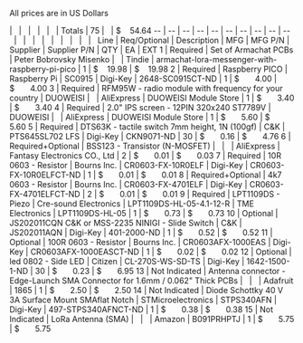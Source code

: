 All prices are in US Dollars

|   |   |   |   |   | Totals | 75 |   | $      54.64
-- | -- | -- | -- | -- | -- | -- | -- | -- | --
  |   |   |   |   |   |   |   |   |  
Line | Req/Optional | Description | MFG | MFG P/N | Supplier | Supplier P/N | QTY | EA | EXT
1 | Required | Set   of Armachat PCBs | Peter Bobrovsky   Misenko |   | Tindie | armachat-lora-messenger-with-raspberry-pi-pico | 1 | $      19.98 | $      19.98
2 | Required | Raspberry   PICO | Raspberry Pi | SC0915 | Digi-Key | 2648-SC0915CT-ND | 1 | $         4.00 | $         4.00
3 | Required | RFM95W   - radio module with frequency for your country | DUOWEISI |   | AliExpress | DUOWEISI   Module Store | 1 | $         3.40 | $         3.40
4 | Required | 2.0"   IPS screen - 12PIN 320x240 ST7789V | DUOWEISI |   | AliExpress | DUOWEISI   Module Store | 1 | $         5.60 | $         5.60
5 | Required | DTS63K   - tactile switch 7mm height, 1N (100gf) | C&K | PTS645SL702 LFS | Digi-Key | CKN9071-ND | 30 | $         0.16 | $         4.76
6 | Required+Optional | BSS123   - Transistor (N-MOSFET) |   |   | AliExpress | Fantasy   Electronics CO., Ltd | 2 | $         0.01 | $         0.03
7 | Required | 10R   0603 - Resistor | Bourns Inc. | CR0603-FX-10R0ELF | Digi-Key | CR0603-FX-10R0ELFCT-ND | 1 | $         0.01 | $         0.01
8 | Required+Optional | 4k7   0603 - Resistor | Bourns Inc. | CR0603-FX-4701ELF | Digi-Key | CR0603-FX-4701ELFCT-ND | 2 | $         0.01 | $         0.01
9 | Required | LPT1109DS   - Piezo | Cre-sound Electronics | LPT1109DS-HL-05-4.1-12-R | TME Electronics | LPT1109DS-HL-05 | 1 | $         0.73 | $         0.73
10 | Optional | JS202011CQN   C&K or MSS-2235 NINIGI - Slide Switch | C&K | JS202011AQN | Digi-Key | 401-2000-ND | 1 | $         0.52 | $         0.52
11 | Optional | 100R   0603 - Resistor | Bourns Inc. | CR0603AFX-1000EAS | Digi-Key | CR0603AFX-1000EASCT-ND | 1 | $         0.02 | $         0.02
12 | Optional | led   0802 - Side LED | Citizen | CL-270S-WS-SD-TS | Digi-Key | 1642-1500-1-ND | 30 | $         0.23 | $         6.95
13 | Not   Indicated | Antenna   connector - Edge-Launch SMA Connector for 1.6mm / 0.062" Thick PCBs |   |   | Adafruit | 1865 | 1 | $         2.50 | $         2.50
14 | Not   Indicated | Diode   Schottky 40 V 3A Surface Mount SMAflat Notch | STMicroelectronics | STPS340AFN | Digi-Key | 497-STPS340AFNCT-ND | 1 | $         0.38 | $         0.38
15 | Not   Indicated | LoRa   Antenna (SMA) |   |   | Amazon | B091PRHPTJ | 1 | $         5.75 | $         5.75
